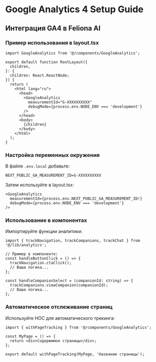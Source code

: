# Google Analytics 4 Setup Guide

## Интеграция GA4 в Feliona AI

### Пример использования в layout.tsx

```tsx
import GoogleAnalytics from '@/components/GoogleAnalytics';

export default function RootLayout({
  children,
}: {
  children: React.ReactNode;
}) {
  return (
    <html lang="ru">
      <head>
        <GoogleAnalytics
          measurementId="G-XXXXXXXXXX"
          debugMode={process.env.NODE_ENV === 'development'}
        />
      </head>
      <body>
        {children}
      </body>
    </html>
  );
}
```

### Настройка переменных окружения

В файле `.env.local` добавьте:

```env
NEXT_PUBLIC_GA_MEASUREMENT_ID=G-XXXXXXXXXX
```

Затем используйте в layout.tsx:

```tsx
<GoogleAnalytics
  measurementId={process.env.NEXT_PUBLIC_GA_MEASUREMENT_ID!}
  debugMode={process.env.NODE_ENV === 'development'}
/>
```

### Использование в компонентах

Импортируйте функции аналитики:

```tsx
import { trackNavigation, trackCompanions, trackChat } from '@/lib/analytics';

// Пример в компоненте:
const handleButtonClick = () => {
  trackNavigation.ctaClick();
  // Ваша логика...
};

const handleCompanionSelect = (companionId: string) => {
  trackCompanions.viewCompanion(companionId);
  // Ваша логика...
};
```

### Автоматическое отслеживание страниц

Используйте HOC для автоматического трекинга:

```tsx
import { withPageTracking } from '@/components/GoogleAnalytics';

const MyPage = () => {
  return <div>Содержимое страницы</div>;
};

export default withPageTracking(MyPage, 'Название страницы');
```
